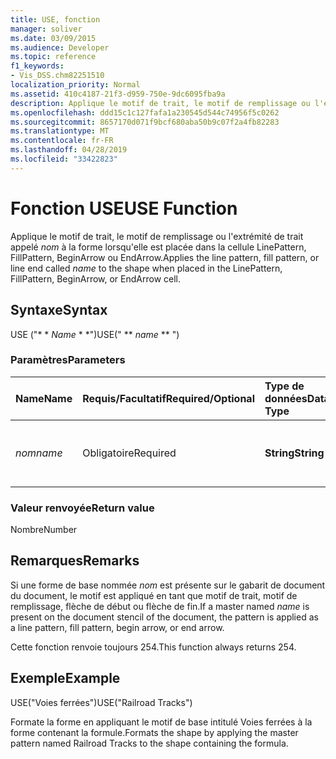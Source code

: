 ```yaml
---
title: USE, fonction
manager: soliver
ms.date: 03/09/2015
ms.audience: Developer
ms.topic: reference
f1_keywords:
- Vis_DSS.chm82251510
localization_priority: Normal
ms.assetid: 410c4187-21f3-d959-750e-9dc6095fba9a
description: Applique le motif de trait, le motif de remplissage ou l'extrémité de trait appelé nom à la forme lorsqu'elle est placée dans la cellule LinePattern, FillPattern, BeginArrow ou EndArrow.
ms.openlocfilehash: ddd15c1c127fafa1a230545d544c74956f5c0262
ms.sourcegitcommit: 8657170d071f9bcf680aba50b9c07f2a4fb82283
ms.translationtype: MT
ms.contentlocale: fr-FR
ms.lasthandoff: 04/28/2019
ms.locfileid: "33422823"
---
```

# <a name="use-function"></a><span data-ttu-id="a4693-103">Fonction USE</span><span class="sxs-lookup"><span data-stu-id="a4693-103">USE Function</span></span>

<span data-ttu-id="a4693-104">Applique le motif de trait, le motif de remplissage ou l'extrémité de trait appelé _nom_ à la forme lorsqu'elle est placée dans la cellule LinePattern, FillPattern, BeginArrow ou EndArrow.</span><span class="sxs-lookup"><span data-stu-id="a4693-104">Applies the line pattern, fill pattern, or line end called  _name_ to the shape when placed in the LinePattern, FillPattern, BeginArrow, or EndArrow cell.</span></span> 
  
## <a name="syntax"></a><span data-ttu-id="a4693-105">Syntaxe</span><span class="sxs-lookup"><span data-stu-id="a4693-105">Syntax</span></span>

<span data-ttu-id="a4693-106">USE ("\* \* *Name* \* \*")</span><span class="sxs-lookup"><span data-stu-id="a4693-106">USE(" \*\* *name* \*\* ")</span></span> 
  
### <a name="parameters"></a><span data-ttu-id="a4693-107">Paramètres</span><span class="sxs-lookup"><span data-stu-id="a4693-107">Parameters</span></span>

|<span data-ttu-id="a4693-108">**Name**</span><span class="sxs-lookup"><span data-stu-id="a4693-108">**Name**</span></span>|<span data-ttu-id="a4693-109">**Requis/Facultatif**</span><span class="sxs-lookup"><span data-stu-id="a4693-109">**Required/Optional**</span></span>|<span data-ttu-id="a4693-110">**Type de données**</span><span class="sxs-lookup"><span data-stu-id="a4693-110">**Data Type**</span></span>|<span data-ttu-id="a4693-111">**Description**</span><span class="sxs-lookup"><span data-stu-id="a4693-111">**Description**</span></span>|
|:-----|:-----|:-----|:-----|
| <span data-ttu-id="a4693-112">_nom_</span><span class="sxs-lookup"><span data-stu-id="a4693-112">_name_</span></span> <br/> |<span data-ttu-id="a4693-113">Obligatoire</span><span class="sxs-lookup"><span data-stu-id="a4693-113">Required</span></span>  <br/> |<span data-ttu-id="a4693-114">**String**</span><span class="sxs-lookup"><span data-stu-id="a4693-114">**String**</span></span> <br/> |<span data-ttu-id="a4693-115">Chaîne correspondant à un nom de forme de base valide.</span><span class="sxs-lookup"><span data-stu-id="a4693-115">Any string that is a valid master name.</span></span>  <br/> |
   
### <a name="return-value"></a><span data-ttu-id="a4693-116">Valeur renvoyée</span><span class="sxs-lookup"><span data-stu-id="a4693-116">Return value</span></span>

<span data-ttu-id="a4693-117">Nombre</span><span class="sxs-lookup"><span data-stu-id="a4693-117">Number</span></span>
  
## <a name="remarks"></a><span data-ttu-id="a4693-118">Remarques</span><span class="sxs-lookup"><span data-stu-id="a4693-118">Remarks</span></span>

<span data-ttu-id="a4693-119">Si une forme de base nommée _nom_ est présente sur le gabarit de document du document, le motif est appliqué en tant que motif de trait, motif de remplissage, flèche de début ou flèche de fin.</span><span class="sxs-lookup"><span data-stu-id="a4693-119">If a master named  _name_ is present on the document stencil of the document, the pattern is applied as a line pattern, fill pattern, begin arrow, or end arrow.</span></span> 
  
<span data-ttu-id="a4693-120">Cette fonction renvoie toujours 254.</span><span class="sxs-lookup"><span data-stu-id="a4693-120">This function always returns 254.</span></span>
  
## <a name="example"></a><span data-ttu-id="a4693-121">Exemple</span><span class="sxs-lookup"><span data-stu-id="a4693-121">Example</span></span>

<span data-ttu-id="a4693-122">USE("Voies ferrées")</span><span class="sxs-lookup"><span data-stu-id="a4693-122">USE("Railroad Tracks")</span></span> 
  
<span data-ttu-id="a4693-123">Formate la forme en appliquant le motif de base intitulé Voies ferrées à la forme contenant la formule.</span><span class="sxs-lookup"><span data-stu-id="a4693-123">Formats the shape by applying the master pattern named Railroad Tracks to the shape containing the formula.</span></span> 
  


